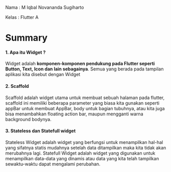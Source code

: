 Nama : M Iqbal Novananda Sugiharto

Kelas : Flutter A

# Summary

#### 1. Apa itu Widget ?

Widget adalah **komponen-komponen pendukung pada Flutter seperti Button, Text, Icon dan lain sebagainya**. Semua yang berada pada tampilan aplikasi kita disebut dengan Widget

#### 2. Scaffold

Scaffold adalah widget utama untuk membuat sebuah halaman pada flutter, scaffold ini memiliki beberapa parameter yang biasa kita gunakan seperti appBar untuk membuat AppBar, body untuk bagian tubuhnya, atau kita juga bisa menambahkan floating action bar, maupun mengganti warna background bodynya.

#### 3. Stateless dan Statefull widget

Stateless Widget adalah widget yang berfungsi untuk menampilkan hal-hal yang sifatnya statis mudahnya setelah data ditampilkan maka kita tidak akan merubahnya lagi.
Statefull Widget adalah widget yang digunakan untuk menampilkan data-data yang dinamis atau data yang kita telah tampilkan sewaktu-waktu dapat mengalami perubahan.
